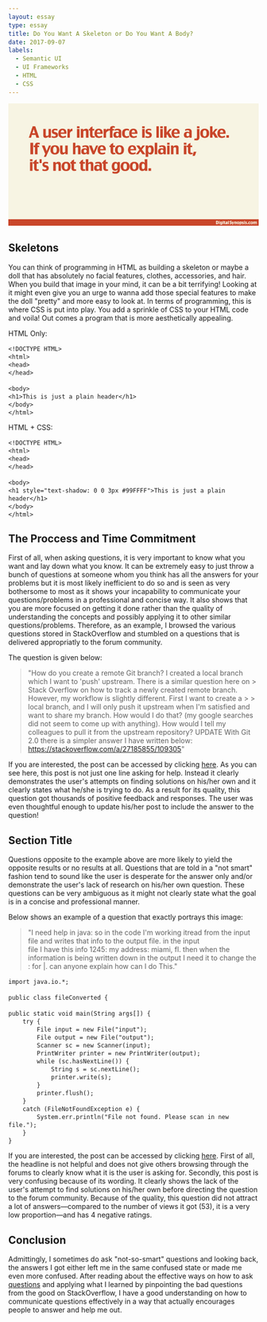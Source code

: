 ```yaml
---
layout: essay
type: essay
title: Do You Want A Skeleton or Do You Want A Body?
date: 2017-09-07
labels:
  - Semantic UI
  - UI Frameworks
  - HTML
  - CSS
---
```


<img class="ui medium left floated image" src="../images/frameworks-humour.jpg">

## Skeletons

You can think of programming in HTML as building a skeleton or maybe a doll that has absolutely no facial features, clothes, accessories, and hair. When you build that image in your mind, it can be a bit terrifying! Looking at it might even give you an urge to wanna add those special features to make the doll "pretty" and more easy to look at. In terms of programming, this is where CSS is put into play. You add a sprinkle of CSS to your HTML code and voila! Out comes a program that is more aesthetically appealing.

HTML Only:
```
<!DOCTYPE HTML>
<html>
<head>
</head>

<body>
<h1>This is just a plain header</h1>
</body>
</html>
```

HTML + CSS:
```
<!DOCTYPE HTML>
<html>
<head>
</head>

<body>
<h1 style="text-shadow: 0 0 3px #99FFFF">This is just a plain header</h1>
</body>
</html>
```

## The Proccess and Time Commitment

First of all, when asking questions, it is very important to know what you want and lay down what you know. It can be extremely easy to just throw a bunch of questions at someone whom you think has all the answers for your problems but it is most likely inefficient to do so and is seen as very bothersome to most as it shows your incapability to communicate your questions/problems in a professional and concise way. It also shows that you are more focused on getting it done rather than the quality of understanding the concepts and possibly applying it to other similar questions/problems. 
Therefore, as an example, I browsed the various questions stored in StackOverflow and stumbled on a questions that is delivered appropriatly to the forum community. 

The question is given below:

> "How do you create a remote Git branch? I created a local branch which I want to 'push' upstream. There is a similar question here on > Stack Overflow on how to track a newly created remote branch. However, my workflow is slightly different. First I want to create a > > local branch, and I will only push it upstream when I'm satisfied and want to share my branch.
> How would I do that? (my google searches did not seem to come up with anything).
> How would I tell my colleagues to pull it from the upstream repository?
> UPDATE With Git 2.0 there is a simpler answer I have written below: https://stackoverflow.com/a/27185855/109305"

If you are interested, the post can be accessed by clicking [here](https://stackoverflow.com/questions/1519006/how-do-you-create-a-remote-git-branch).
As you can see here, this post is not just one line asking for help. Instead it clearly demonstrates the user's attempts on finding solutions on his/her own and it clearly states what he/she is trying to do. As a result for its quality, this question got thousands of positive feedback and responses. The user was even thoughtful enough to update his/her post to include the answer to the question!

## Section Title

Questions opposite to the example above are more likely to yield the opposite results or no results at all. Questions that are told in a "not smart" fashion tend to sound like the user is desperate for the answer only and/or demonstrate the user's lack of research on his/her own question. These questions can be very ambiguous as it might not clearly state what the goal is in a concise and professional manner.

Below shows an example of a question that exactly portrays this image:

> "I need help in java: so in the code I'm working itread from the input file and writes that info to the output file. in the input  
> file I have this info 1245: my address: miami, fl. then when the information is being written down in the output I need it to change 
> the : for |. can anyone explain how can I do This."

```
import java.io.*;

public class fileConverted {

public static void main(String args[]) {        
    try {
        File input = new File("input");
        File output = new File("output");
        Scanner sc = new Scanner(input);   
        PrintWriter printer = new PrintWriter(output);
        while (sc.hasNextLine()) {
            String s = sc.nextLine();
            printer.write(s);
        }
        printer.flush();
    }
    catch (FileNotFoundException e) {
        System.err.println("File not found. Please scan in new file.");
    }
}
```

If you are interested, the post can be accessed by clicking [here](https://stackoverflow.com/questions/32686789/i-need-help-in-java).
First of all, the headline is not helpful and does not give others browsing through the forums to clearly know what it is the user is asking for. Secondly, this post is very confusing because of its wording. It clearly shows the lack of the user's attempt to find solutions on his/her own before directing the question to the forum community. Because of the quality, this question did not attract a lot of answers—compared to the number of views it got (53), it is a very low proportion—and has 4 negative ratings.

## Conclusion

Admittingly, I sometimes do ask "not-so-smart" questions and looking back, the answers I got either left me in the same confused state or made me even more confused. After reading about the effective ways on how to ask [questions](http://www.catb.org/esr/faqs/smart-questions.html) and applying what I learned by pinpointing the bad questions from the good on StackOverflow, I have a good understanding on how to communicate questions effectively in a way that actually encourages people to answer and help me out.
